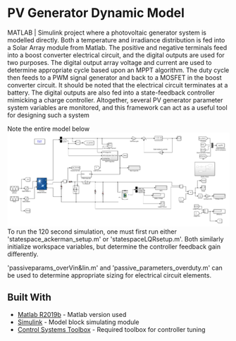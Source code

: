 # PV Generator Dynamic Model
MATLAB | Simulink project where a photovoltaic generator system is modelled directly. Both a temperature and irradiance distribution is fed into a Solar Array module from Matlab. The positive and negative terminals feed into a boost converter electrical circuit, and the digital outputs are used for two purposes. The digital output array voltage and current are used to determine appropriate cycle based upon an MPPT algorithm. The duty cycle then feeds to a PWM signal generator and back to a MOSFET in the boost converter circuit. It should be noted that the electrical circuit terminates at a battery. The digital outputs are also fed into a state-feedback controller mimicking a charge controller. Altogether, several PV generator parameter system variables are monitored, and this framework can act as a useful tool for designing such a system

Note the entire model below
![](Capture.PNG)
To run the 120 second simulation, one must first run either 'statespace_ackerman_setup.m' or 'statespaceLQRsetup.m'. Both similarly initialize workspace variables, but determine the controller feedback gain differently.

'passiveparams_overVin&Iin.m' and 'passive_parameters_overduty.m' can be used to determine appropriate sizing for electrical circuit elements.

## Built With

* [Matlab R2019b](https://www.mathworks.com/products/matlab/whatsnew.html) - Matlab version used
* [Simulink](https://www.mathworks.com/products/simulink.html) - Model block simulating module
* [Control Systems Toolbox](https://www.mathworks.com/products/control.html) - Required toolbox for controller tuning

